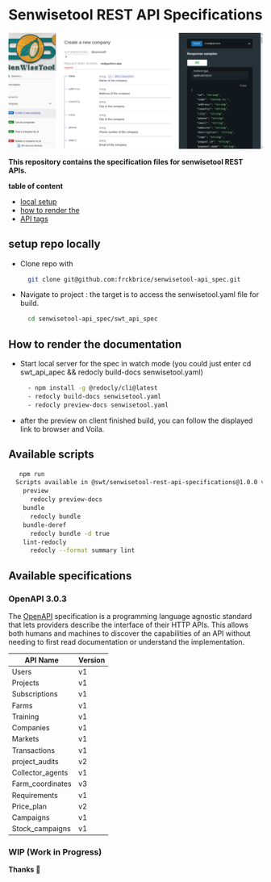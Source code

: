 # Senwisetool REST API Specifications

![dislay image](docs/swt-project-image.png)

__This repository contains the specification files for  senwisetool REST APIs.__

__table of content__

- [local setup](#setup-repo-locally)
- [how to render the](#how-to-render-the-documentation)
- [API tags](#api-tags)

## setup repo locally

- Clone repo with

  ```bash
    git clone git@github.com:frckbrice/senwisetool-api_spec.git
  ```

- Navigate to project : the target is to access the senwisetool.yaml file for build.

  ```bash
    cd senwisetool-api_spec/swt_api_spec
  ```

## How to render the documentation

<!-- - Install Redoc CLI with the command `npm i redoc-cli -g` -->

- Start local server for the spec in watch mode (you could just enter cd swt_api_apec && redocly build-docs senwisetool.yaml)

    ```bash
      - npm install -g @redocly/cli@latest
      - redocly build-docs senwisetool.yaml
      - redocly preview-docs senwisetool.yaml
    ```
- after the preview on client finished build, you can follow the displayed link to browser and Voila.
## Available scripts
  ```bash
     npm run
    Scripts available in @swt/senwisetool-rest-api-specifications@1.0.0 via `npm run-script`:
      preview
        redocly preview-docs
      bundle
        redocly bundle
      bundle-deref
        redocly bundle -d true
      lint-redocly
        redocly --format summary lint
  ```
## Available specifications


### OpenAPI 3.0.3

  The [OpenAPI](https://swagger.io/specification/v3/) specification is a programming language agnostic standard that lets providers describe the interface of their HTTP APIs. This allows both humans and machines to discover the capabilities of an API without needing to first read documentation or understand the implementation.
   
  | API Name              | Version |
  |-----------------------|---------|
  | Users                 | v1      |                      
  | Projects              | v1      |                           |
  | Subscriptions         | v1      |
  | Farms                 | v1      |
  | Training              | v1      | 
  | Companies             | v1      | 
  | Markets               | v1      | 
  | Transactions          | v1      | 
  | project_audits        | v2      |
  | Collector_agents      | v1      | 
  | Farm_coordinates      | v3      | 
  | Requirements          | v1      | 
  | Price_plan            | v2      |
  | Campaigns             | v1      | 
  | Stock_campaigns       | v1      | 
                         
### WIP (Work in Progress)

**Thanks 🚀**
